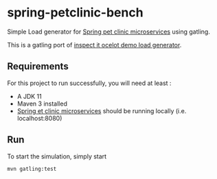 # spring-petclinic-bench
Simple Load generator for [Spring pet clinic microservices](https://github.com/spring-petclinic/spring-petclinic-microservices) using gatling.

This is a gatling port of [inspect it ocelot demo load generator](https://github.com/inspectIT/inspectit-ocelot/tree/master/inspectit-ocelot-demo/load). 

## Requirements

For this project to run successfully, you will need at least :
- A JDK 11
- Maven 3 installed
- [Spring et clinic microservices](https://github.com/spring-petclinic/spring-petclinic-microservices) should be running locally (i.e. localhost:8080)

## Run

To start the simulation, simply start

```mvn gatling:test```
